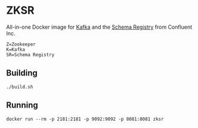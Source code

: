# ZKSR

All-in-one Docker image for [Kafka][kafka-home] and the
[Schema Registry][sr-home] from Confluent Inc.

    Z=Zookeeper
    K=Kafka
    SR=Schema Registry

[kafka-home]: https://kafka.apache.org
[sr-home]: https://github.com/confluentinc/schema-registry

## Building

    ./build.sh

## Running

    docker run --rm -p 2181:2181 -p 9092:9092 -p 8081:8081 zksr
